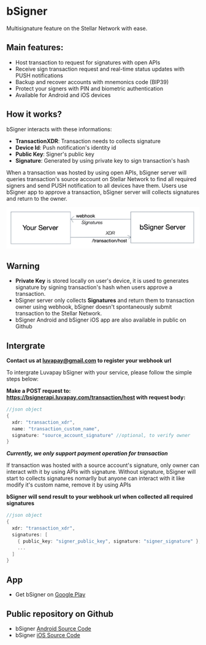 # bSigner
Multisignature feature on the Stellar Network with ease.

## Main features:
- Host transaction to request for signatures with open APIs
- Receive sign transaction request and real-time status updates with PUSH notifications
- Backup and recover accounts with mnemonics code (BIP39)
- Protect your signers with PIN and biometric authentication
- Available for Android and iOS devices

## How it works?
bSigner interacts with these informations:
- **TransactionXDR**: Transaction needs to collects signature
- **Device Id**: Push notification's identity id
- **Public Key**: Signer's public key
- **Signature**: Generated by using private key to sign transaction's hash

When a transaction was hosted by using open APIs, bSigner server will queries transaction's source account on Stellar Network to find all required signers and send PUSH notification to all devices have them. 
Users use bSigner app to approve a transaction, bSigner server will collects signatures and return to the owner.

![Alt text](/images/host_transaction_api.jpg?raw=true "Host Transaction API")

## Warning
- **Private Key** is stored locally on user's device, it is used to generates signature by signing transaction's hash when users approve a transaction.
- bSigner server only collects **Signatures** and return them to transaction owner using webhook, bSigner doesn't spontaneously submit transaction to the Stellar Network.
- bSigner Android and bSigner iOS app are also available in public on Github

## Intergrate
**Contact us at luvapay@gmail.com to register your webhook url**

To intergrate Luvapay bSigner with your service, please follow the simple steps below:

**Make a POST request to: https://bsignerapi.luvapay.com/transaction/host with request body:**
```go
//json object
{
  xdr: "transaction_xdr",
  name: "transaction_custom_name",
  signature: "source_account_signature" //optional, to verify owner
}
```
***Currently, we only support payment operation for transaction***

If transaction was hosted with a source account's signature, only owner can interact with it by using APIs with signature. 
Without signature, bSigner will start to collects signatures nomarlly but anyone can interact with it like modify it's custom name, remove it by using APIs

**bSigner will send result to your webhook url when collected all required signatures**
```go
//json object
{
  xdr: "transaction_xdr",
  signatures: [
    { public_key: "signer_public_key", signature: "signer_signature" },
    ...
  ] 
}
```


## App
- Get bSigner on [Google Play](https://play.google.com/store/apps/details?id=com.luvapay.bsigner) 

## Public repository on Github
- bSigner [Android Source Code](https://github.com/luvablockchain/luva-bsigner-android)
- bSigner [iOS Source Code](https://github.com/luvablockchain/luva-bSigner-IOS)
